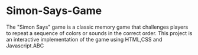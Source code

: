 # Simon-Says-Game
The "Simon Says" game is a classic memory game that challenges players to repeat a sequence of colors or sounds in the correct order. This project is an interactive implementation of the game using HTML,CSS and Javascript.ABC

